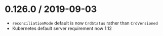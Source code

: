 0.126.0 / 2019-09-03
==================
  * `reconciliationMode` default is now `CrdStatus` rather than `CrdVersioned`
  * Kubernetes default server requirement now 1.12

